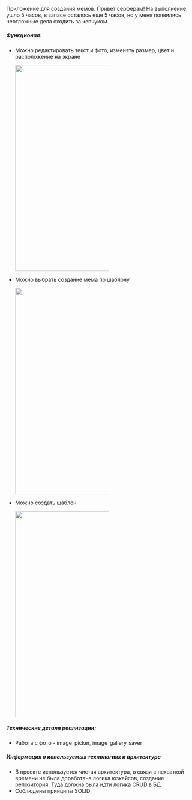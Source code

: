 Приложение для создания мемов. Привет сёрферам! На выполнение ушло 5 часов, в запасе осталось еще 5 часов, но у меня появились неотложные дела сходить за кепчуком. 

##### Функционал:

- Можно редактировать текст и фото, изменять размер, цвет и расположение на экране

  <img src="https://github.com/gsbkomar/MemAaaOk/assets/103882557/0f22d47b-c90c-4cfd-84f9-5aa0c1809dcc" width="250" height="550"/>

- Можно выбрать создание мема по шаблону
 
   <img src="https://github.com/gsbkomar/MemAaaOk/assets/103882557/f692b89b-2ee8-40a0-a636-cc08f06b3ae8" width="250" height="550"/>


- Можно создать шаблон

   <img src="https://github.com/gsbkomar/MemAaaOk/assets/103882557/b9fadab8-7c97-4e1f-9f94-025be013f6fb" width="250" height="550"/> 

##### Технические детали реализации:

- Работа с фото - image_picker, image_gallery_saver

##### Информация о используемых технологиях и архитектуре
- В проекте используется чистая архитектура, в связи с нехваткой времени не была доработана логика юзкейсов, создание репозитория. Туда должна была идти логика CRUD в БД
- Соблюдены принципы SOLID
